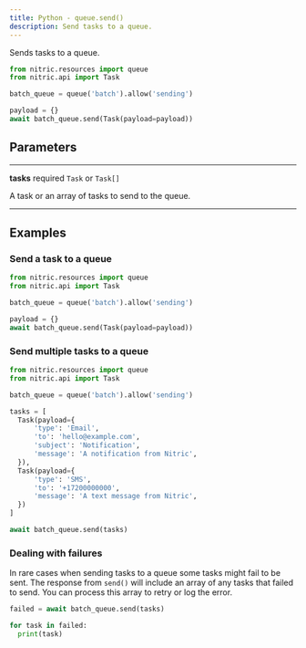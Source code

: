 ```yaml
---
title: Python - queue.send()
description: Send tasks to a queue.
---
```


Sends tasks to a queue.

```python
from nitric.resources import queue
from nitric.api import Task

batch_queue = queue('batch').allow('sending')

payload = {}
await batch_queue.send(Task(payload=payload))
```

## Parameters

---

**tasks** required `Task` or `Task[]`

A task or an array of tasks to send to the queue.

---

## Examples

### Send a task to a queue

```python
from nitric.resources import queue
from nitric.api import Task

batch_queue = queue('batch').allow('sending')

payload = {}
await batch_queue.send(Task(payload=payload))
```

### Send multiple tasks to a queue

```python
from nitric.resources import queue
from nitric.api import Task

batch_queue = queue('batch').allow('sending')

tasks = [
  Task(payload={
      'type': 'Email',
      'to': 'hello@example.com',
      'subject': 'Notification',
      'message': 'A notification from Nitric',
  }),
  Task(payload={
      'type': 'SMS',
      'to': '+17200000000',
      'message': 'A text message from Nitric',
  })
]

await batch_queue.send(tasks)
```

### Dealing with failures

In rare cases when sending tasks to a queue some tasks might fail to be sent. The response from `send()` will include an array of any tasks that failed to send. You can process this array to retry or log the error.

```python
failed = await batch_queue.send(tasks)

for task in failed:
  print(task)
```
